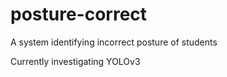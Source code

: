 # posture-correct

A system identifying incorrect posture of students 

Currently investigating YOLOv3